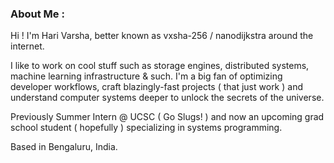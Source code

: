 ### About Me  :

Hi ! I'm Hari Varsha, better known as vxsha-256 / nanodijkstra around the internet.


I like to work on cool stuff such as storage engines, distributed systems, machine learning infrastructure & such. I'm a big fan of optimizing developer workflows, craft blazingly-fast projects ( that just work ) and understand computer systems deeper to unlock the secrets of the universe.


Previously Summer Intern @ UCSC ( Go Slugs! ) and now an upcoming grad school student ( hopefully ) specializing in systems programming. 

Based in Bengaluru, India.
